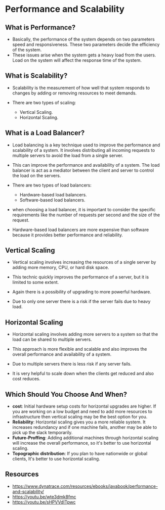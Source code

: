 # **Performance and Scalability**

## **What is Performance?**
  
  - Basically, the performance of the system depends on two parameters speed and responsiveness. These two parameters decide the efficiency of the system. 
  - These issues arise when the system gets a heavy load from the users. Load on the system will affect the response time of the system.

## **What is Scalability?**
 
 - Scalability is the measurement of how well that system responds to changes by adding or removing resources to meet demands. 
 - There are two types of scaling:
 
    - Vertical Scaling.
    - Horizontal Scaling.

## **What is a Load Balancer?**

- Load balancing is a key technique used to improve the performance and scalability of a system. It involves distributing all incoming requests to multiple servers to avoid the load from a single server.
- This can improve the performance and availability of a system. The load balancer is act as a mediator between the client and server to control the load on the servers.

                
- There are two types of load balancers:
     
     - Hardware-based load balancers.
     - Software-based load balancers.
- when choosing a load balancer, it is important to consider the specific requirements like the number of requests per second and the size of the request.
- Hardware-based load balancers are more expensive than software because it provides better performance and reliability.

## **Vertical Scaling**

- Vertical scaling involves increasing the resources of a single server by adding more memory, CPU, or hard disk space. 
- This technic quickly improves the performance of a  server, but it is limited to some extent.

- Again there is a possibility of upgrading to more powerful hardware. 
- Due to only one server there is a risk if the server fails due to heavy load. 

## **Horizontal Scaling**

- Horizontal scaling involves adding more servers to a system so that the load can be shared to multiple servers. 
- This approach is more flexible and scalable and also improves the overall performance and availability of a system.

- Due to multiple servers there is less risk if any server fails.
- It is very helpful to scale down when the clients get reduced and also cost reduces.

## **Which Should You Choose And When?**

- **cost**: Initial hardware setup costs for horizontal upgrades are higher. If you are working on a low budget and need to add more resources to infrastructure then vertical scaling may be the best option for you.
- **Reliability**: Horizontal scaling gives you a more reliable system. It increases redundancy and if one machine fails, another may be able to pick up the slack temporarily.
- **Future-Proffing**: Adding additional machines through horizontal scaling will increase the overall performance, so it's better to use horizontal scaling.
- **Topographic distribution**: If you plan to have nationwide or global clients, It's better to use horizontal scaling.

## **Resources**

- https://www.dynatrace.com/resources/ebooks/javabook/performance-and-scalability/
- https://youtu.be/wte3dmk8fmc
- https://youtu.be/sHPVVdITpwc